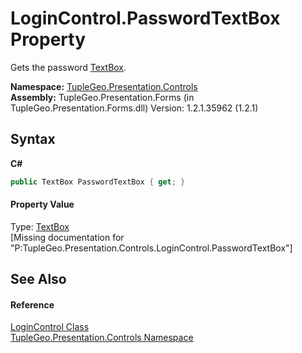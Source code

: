 # LoginControl.PasswordTextBox Property 
 

Gets the password <a href="http://msdn2.microsoft.com/en-us/library/48deaakc" target="_blank">TextBox</a>.

**Namespace:**&nbsp;<a href="N_TupleGeo_Presentation_Controls">TupleGeo.Presentation.Controls</a><br />**Assembly:**&nbsp;TupleGeo.Presentation.Forms (in TupleGeo.Presentation.Forms.dll) Version: 1.2.1.35962 (1.2.1)

## Syntax

**C#**<br />
``` C#
public TextBox PasswordTextBox { get; }
```


#### Property Value
Type: <a href="http://msdn2.microsoft.com/en-us/library/48deaakc" target="_blank">TextBox</a><br />\[Missing <value> documentation for "P:TupleGeo.Presentation.Controls.LoginControl.PasswordTextBox"\]

## See Also


#### Reference
<a href="T_TupleGeo_Presentation_Controls_LoginControl">LoginControl Class</a><br /><a href="N_TupleGeo_Presentation_Controls">TupleGeo.Presentation.Controls Namespace</a><br />